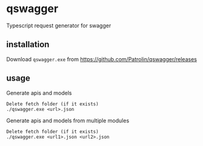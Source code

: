 # qswagger
Typescript request generator for swagger

## installation
Download `qswagger.exe` from https://github.com/Patrolin/qswagger/releases

## usage
Generate apis and models
```
Delete fetch folder (if it exists)
./qswagger.exe <url>.json
```

Generate apis and models from multiple modules
```
Delete fetch folder (if it exists)
./qswagger.exe <url1>.json <url2>.json
```
